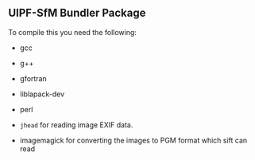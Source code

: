 UIPF-SfM Bundler Package
------------------------


To compile this you need the following:

- gcc
- g++
- gfortran
- liblapack-dev

- perl
- `jhead` for reading image EXIF data.
- imagemagick for converting the images to PGM format which sift can read


